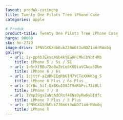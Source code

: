 ```yaml
---
layout: produk-casinghp
title: Twenty One Pilots Tree iPhone Case
categories: apple

# Produk
product-title: Twenty One Pilots Tree iPhone Case
harga: 90000
sku: hn-2749
image-drive: 1PNVGXGXdbEukZJBn6t3uNDZ1aHrRWo8q
gallery:
  - url: 1y-pp6bJEksqX6b4kYEGHFCMkCbVbt4Rb
    title: iPhone 5 / 5s / SE
  - url: 1n6rXfBBu7Xo8wZeLe8K60iaVCAco5Dbm
    title: iPhone 6 / 6s
  - url: 1cjttY-aZuDNEEqRbOlM7YCToXXKKSg_S
    title: iPhone 6 Plus / 6s Plus
  - url: 1CrBc_5if-Qx8KuIO8JT9mRbFvi73i8Ll
    title: iPhone 7 / 8
  - url: 1Vmp2GgxZaNcAdCRsf4ENsOyRw6ybIdfc
    title: iPhone 7 Plus / 8 Plus
  - url: 1PNVGXGXdbEukZJBn6t3uNDZ1aHrRWo8q
    title: iPhone X
---
```

